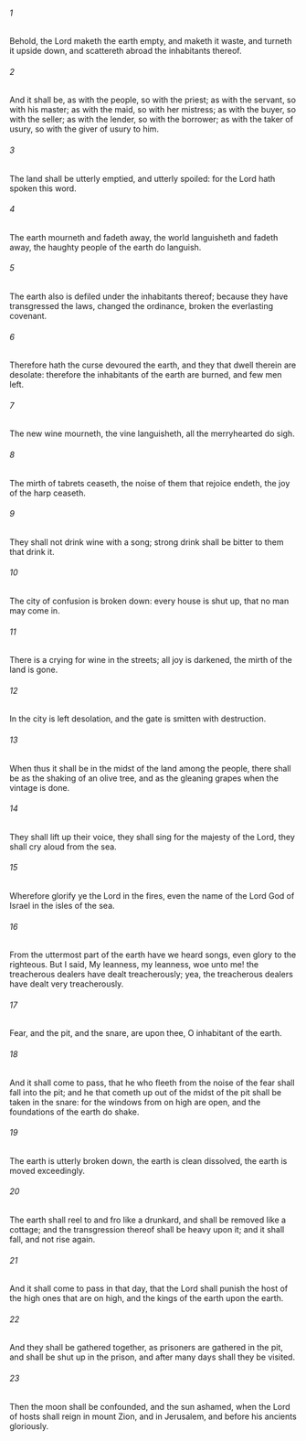 ###### 1
Behold, the Lord maketh the earth empty, and maketh it waste, and turneth it upside down, and scattereth abroad the inhabitants thereof.

###### 2
And it shall be, as with the people, so with the priest; as with the servant, so with his master; as with the maid, so with her mistress; as with the buyer, so with the seller; as with the lender, so with the borrower; as with the taker of usury, so with the giver of usury to him.

###### 3
The land shall be utterly emptied, and utterly spoiled: for the Lord hath spoken this word.

###### 4
The earth mourneth and fadeth away, the world languisheth and fadeth away, the haughty people of the earth do languish.

###### 5
The earth also is defiled under the inhabitants thereof; because they have transgressed the laws, changed the ordinance, broken the everlasting covenant.

###### 6
Therefore hath the curse devoured the earth, and they that dwell therein are desolate: therefore the inhabitants of the earth are burned, and few men left.

###### 7
The new wine mourneth, the vine languisheth, all the merryhearted do sigh.

###### 8
The mirth of tabrets ceaseth, the noise of them that rejoice endeth, the joy of the harp ceaseth.

###### 9
They shall not drink wine with a song; strong drink shall be bitter to them that drink it.

###### 10
The city of confusion is broken down: every house is shut up, that no man may come in.

###### 11
There is a crying for wine in the streets; all joy is darkened, the mirth of the land is gone.

###### 12
In the city is left desolation, and the gate is smitten with destruction.

###### 13
When thus it shall be in the midst of the land among the people, there shall be as the shaking of an olive tree, and as the gleaning grapes when the vintage is done.

###### 14
They shall lift up their voice, they shall sing for the majesty of the Lord, they shall cry aloud from the sea.

###### 15
Wherefore glorify ye the Lord in the fires, even the name of the Lord God of Israel in the isles of the sea.

###### 16
From the uttermost part of the earth have we heard songs, even glory to the righteous. But I said, My leanness, my leanness, woe unto me! the treacherous dealers have dealt treacherously; yea, the treacherous dealers have dealt very treacherously.

###### 17
Fear, and the pit, and the snare, are upon thee, O inhabitant of the earth.

###### 18
And it shall come to pass, that he who fleeth from the noise of the fear shall fall into the pit; and he that cometh up out of the midst of the pit shall be taken in the snare: for the windows from on high are open, and the foundations of the earth do shake.

###### 19
The earth is utterly broken down, the earth is clean dissolved, the earth is moved exceedingly.

###### 20
The earth shall reel to and fro like a drunkard, and shall be removed like a cottage; and the transgression thereof shall be heavy upon it; and it shall fall, and not rise again.

###### 21
And it shall come to pass in that day, that the Lord shall punish the host of the high ones that are on high, and the kings of the earth upon the earth.

###### 22
And they shall be gathered together, as prisoners are gathered in the pit, and shall be shut up in the prison, and after many days shall they be visited.

###### 23
Then the moon shall be confounded, and the sun ashamed, when the Lord of hosts shall reign in mount Zion, and in Jerusalem, and before his ancients gloriously.

